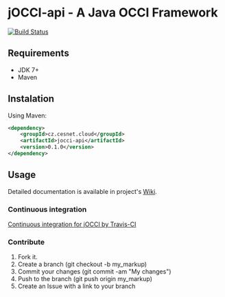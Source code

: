 jOCCI-api - A Java OCCI Framework
==================================

[![Build Status](https://secure.travis-ci.org/Misenko/jOCCI-api.png)](http://travis-ci.org/Misenko/jOCCI-api)

Requirements
------------
* JDK 7+
* Maven

Instalation
-----------
Using Maven:
```xml
<dependency>
    <groupId>cz.cesnet.cloud</groupId>
    <artifactId>jocci-api</artifactId>
    <version>0.1.0</version>
</dependency>
```

Usage
-----
Detailed documentation is available in project's [Wiki](https://github.com/Misenko/jOCCI-api/wiki).

### Continuous integration

[Continuous integration for jOCCI by Travis-CI](http://travis-ci.org/Misenko/jOCCI-api/)

### Contribute

1. Fork it.
2. Create a branch (git checkout -b my_markup)
3. Commit your changes (git commit -am "My changes")
4. Push to the branch (git push origin my_markup)
5. Create an Issue with a link to your branch
